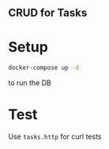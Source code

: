 ## CRUD for Tasks

# Setup
```bash
docker-compose up -d
```
to run the DB

# Test
Use `tasks.http` for curl tests 

